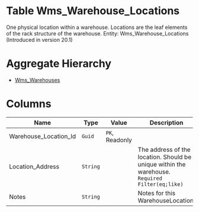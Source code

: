 # Table Wms_Warehouse_Locations

One physical location within a warehouse. Locations are the leaf elements of the rack structure of the warehouse. Entity: Wms_Warehouse_Locations (Introduced in version 20.1)

# Aggregate Hierarchy

* [Wms_Warehouses](Wms_Warehouses.md)

# Columns

| Name | Type | Value | Description |
| - | - | - | --- |
|Warehouse_Location_Id|`Guid`|`PK`, Readonly||
|Location_Address|`String`||The address of the location. Should be unique within the warehouse. `Required` `Filter(eq;like)` |
|Notes|`String`||Notes for this WarehouseLocation. |
